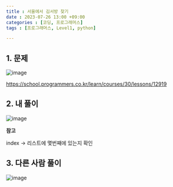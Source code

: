 ```yaml
---
title : 서울에서 김서방 찾기
date : 2023-07-26 13:00 +09:00
categories : [코딩, 프로그래머스]
tags : [프로그래머스, Level1, python]

---
```

## 1. 문제
![image](https://github.com/mini0-0/mini0-0.github.io/assets/63296983/dc9c3e63-b4c3-4a55-89d4-5185a01c47e0)

<https://school.programmers.co.kr/learn/courses/30/lessons/12919>

## 2. 내 풀이
![image](https://github.com/mini0-0/mini0-0.github.io/assets/63296983/e7468f46-3ebb-46d9-81fc-3fff6729b827)

**참고**

index → 리스트에 몇번째에 있는지 확인


## 3. 다른 사람 풀이
![image](https://github.com/mini0-0/mini0-0.github.io/assets/63296983/5c21e711-ee39-42db-a502-af345835643f)


